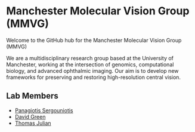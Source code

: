 # Manchester Molecular Vision Group (MMVG)

Welcome to the GitHub hub for the Manchester Molecular Vision Group (MMVG)

We are a multidisciplinary research group based at the University of Manchester, working at the intersection of genomics, computational biology, and advanced ophthalmic imaging. Our aim is to develop new frameworks for preserving and restoring high-resolution central vision.

## Lab Members
- [Panagiotis Sergouniotis](https://github.com/psergouniotis)
- [David Green](https://github.com/davidjohngreen)
- [Thomas Julian](https://github.com/TomJulian)
